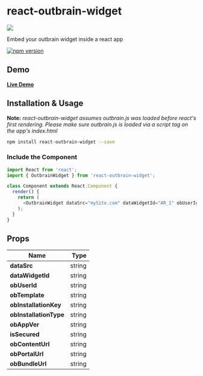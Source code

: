 # react-outbrain-widget

![](https://github.com/outbrain/react-outbrain-widget/blob/master/ob-react.svg)

Embed your outbrain widget inside a react app

[![npm version](https://badge.fury.io/js/react-outbrain-widget.svg)](https://badge.fury.io/js/react-outbrain-widget)

## Demo

[**Live Demo**](https://codesandbox.io/s/outbrain-react-widget-example-yet94)

## Installation & Usage

**Note:** _react-outbrain-widget assumes outbrain.js was loaded before react's first rendering. Please make sure outbrain.js is loaded via a script tag on the app's index.html_

```sh
npm install react-outbrain-widget --save
```

### Include the Component

```js
import React from 'react';
import { OutbrainWidget } from 'react-outbrain-widget';

class Component extends React.Component {
  render() {
    return (
      <OutbrainWidget dataSrc="mySite.com" dataWidgetId="AR_1" obUserId="GOOGLE_APPLE_ADVERTISING_ID" obAppVer="X.Y" />
    );
  }
}
```

## Props

| Name                   |   Type |
| ---------------------- | -----: |
| **dataSrc**            | string |
| **dataWidgetId**       | string |
| **obUserId**           | string |
| **obTemplate**         | string |
| **obInstallationKey**  | string |
| **obInstallationType** | string |
| **obAppVer**           | string |
| **isSecured**          | string |
| **obContentUrl**       | string |
| **obPortalUrl**        | string |
| **obBundleUrl**        | string |
